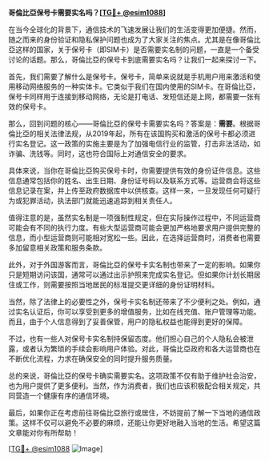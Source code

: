 **哥倫比亞保号卡需要实名吗？[[TG💪+ @esim1088](https://t.me/s/esim1088)]**

在当今全球化的背景下，通信技术的飞速发展让我们的生活变得更加便捷。然而，随之而来的身份验证和隐私保护问题也成为了大家关注的焦点。尤其是在像哥倫比亞这样的国家，关于保号卡（即SIM卡）是否需要实名制的问题，一直是一个备受讨论的话题。那么，哥倫比亞的保号卡到底需要实名吗？让我们一起来探讨一下。

首先，我们需要了解什么是保号卡。保号卡，简单来说就是手机用户用来激活和使用移动网络服务的一种实体卡。它类似于我们在国内使用的SIM卡。在哥倫比亞，保号卡同样用于连接到移动网络，无论是打电话、发短信还是上网，都需要一张有效的保号卡。

那么，回到问题的核心——哥倫比亞的保号卡需要实名吗？答案是：**需要**。根据哥倫比亞的相关法律法规，从2019年起，所有在该国购买和激活的保号卡都必须进行实名登记。这一政策的实施主要是为了加强电信行业的监管，打击非法活动，如诈骗、洗钱等。同时，这也符合国际上对通信安全的要求。

具体来说，当你在哥倫比亞购买保号卡时，你需要提供有效的身份证件信息。这些信息通常包括你的姓名、出生日期、身份证号码以及联系方式等。运营商会将这些信息记录在案，并上传至政府数据库中以供核查。这样一来，一旦发现任何可疑行为或犯罪活动，执法部门就能迅速追踪到相关责任人。

值得注意的是，虽然实名制是一项强制性规定，但在实际操作过程中，不同运营商可能会有不同的执行力度。有些大型运营商可能会更加严格地要求用户提供完整的信息，而小型运营商则可能相对宽松一些。因此，在选择运营商时，消费者也需要多加留意相关政策和服务条款。

此外，对于外国游客而言，哥倫比亞的保号卡实名制也带来了一定的影响。如果你只是短期访问该国，通常可以通过出示护照来完成实名登记。但如果你计划长期居住或工作，则需要按照当地居民的标准提交更详细的身份证明材料。

当然，除了法律上的必要性之外，保号卡实名制还带来了不少便利之处。例如，通过实名认证后，你可以享受到更多的增值服务，比如在线充值、账户管理等功能。而且，由于个人信息得到了妥善保管，用户的隐私权益也能得到更好的保障。

不过，也有一些人对保号卡实名制持保留态度。他们担心自己的个人隐私会被泄露，或者认为繁琐的手续会影响用户体验。对此，哥倫比亞政府和各大运营商也在不断优化流程，力求在确保安全的同时提升服务质量。

总的来说，哥倫比亞的保号卡确实需要实名。这项政策不仅有助于维护社会治安，也为用户提供了更多便利。当然，作为消费者，我们也应该积极配合相关规定，共同营造一个健康有序的通信环境。

最后，如果你正在考虑前往哥倫比亞旅行或居住，不妨提前了解一下当地的通信政策。这样不仅可以避免不必要的麻烦，还能让你更好地融入当地的生活。希望这篇文章能对你有所帮助！

[[TG💪+ @esim1088](https://t.me/s/esim1088) ![Image](https://i.postimg.cc/4NQfJmqS/Snipaste-2025-05-13-00-14-12.png)]